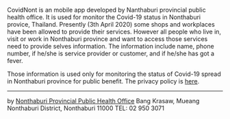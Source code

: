 CovidNont is an mobile app developed by Nanthaburi provincial public health office. It is used for monitor the Covid-19 status in Nonthaburi provice, Thailand. Presently (3th April 2020) some shops and workplaces have been allowed to provide their services. However all people who live in, visit or work in Nonthaburi province and want to access those services need to provide selves information. The information include name, phone number, if he/she is service provider or customer, and if he/she has got a fever.

Those information is used only for monitoring the status of Covid-19 spread in Nonthaburi province for public benefit.
The privacy policy is [here](policy).

---
by [Nonthaburi Provincial Public Health Office](https://ssjnonthaburi.moph.go.th/nont/)
Bang Krasaw, Mueang Nonthaburi District, Nonthaburi 11000
TEL: 02 950 3071
